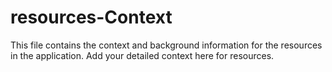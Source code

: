 # resources-Context

This file contains the context and background information for the resources in the application. Add your detailed context here for resources. 